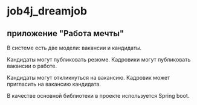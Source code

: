 # job4j_dreamjob

## приложение "Работа мечты"

В системе есть две модели: вакансии и кандидаты. 

Кандидаты могут публиковать резюме.
Кадровики могут публиковать вакансии о работе.

Кандидаты могут откликнуться на вакансию. Кадровик может пригласить на вакансию кандидата.

В качестве основной библиотеки в проекте используется Spring boot.

